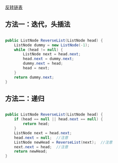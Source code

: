 [反转链表](https://www.nowcoder.com/practice/75e878df47f24fdc9dc3e400ec6058ca?tpId=13&tqId=11168&tPage=1&rp=1&ru=/ta/coding-interviews&qru=/ta/coding-interviews/question-ranking&from=cyc_github) 

## 方法一：迭代，头插法 

```java

public ListNode ReverseList(ListNode head) {
    ListNode dummy = new ListNode(-1);
    while (head != null) {
        ListNode next = head.next;
        head.next = dummy.next;
        dummy.next = head;
        head = next;
    }
    return dummy.next;
}

```

## 方法二：递归

```java

public ListNode ReverseList(ListNode head) {
    if (head == null || head.next == null) {
        return head;
    }
    ListNode next = head.next;
    head.next = null;  //注意
    ListNode newHead = ReverseList(next);  //注意
    next.next = head;  //注意
    return newHead;
}

```